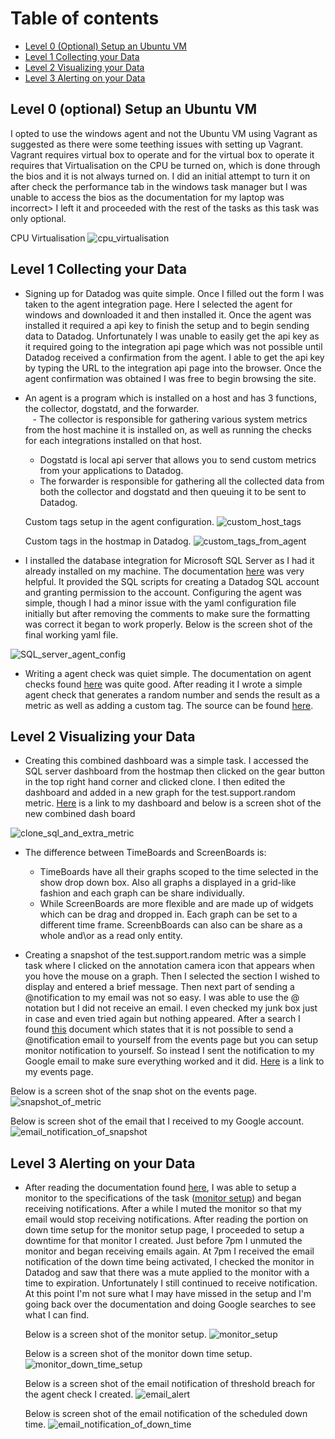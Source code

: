Table of contents
=================

- [Level 0  (Optional) Setup an Ubuntu VM](#level-0-optional-setup-an-ubuntu-vm)
- [Level 1  Collecting your Data](#level-1-collecting-your-data)
- [Level 2  Visualizing your Data](#level-2-visualizing-your-data)
- [Level 3  Alerting on your Data](#level-3-alerting-on-your-data) 



## Level 0 (optional) Setup an Ubuntu VM

I opted to use the windows agent and not the Ubuntu VM using Vagrant as suggested as there were some teething issues with setting up Vagrant. Vagrant requires virtual box to operate and for the virtual box to operate it requires that Virtualisation on the CPU be turned on, which is done through the bios and it is not always turned on. I did an initial attempt to turn it on after check the performance tab in the windows task manager but I was unable to access the bios as the documentation for my laptop was incorrect> I left it and proceeded with the rest of the tasks as this task was only optional.

CPU Virtualisation
![cpu_virtualisation](images/cpu_virtualisation.png)

## Level 1 Collecting your Data

  * Signing up for Datadog was quite simple. Once I filled out the form I was taken to the agent integration page. Here I selected the agent for windows and downloaded it and then installed it. Once the agent was installed it required a api key to finish the setup and to begin sending data to Datadog. Unfortunately I was unable to easily get the api key as it required going to the integration api page which was not possible until Datadog received a confirmation from the agent. I able to get the api key by typing the URL to the integration api page into the browser. Once the agent confirmation was obtained I was free to begin browsing the site. 

  * An agent is a program which is installed on a host and has 3 functions, the collector, dogstatd, and the forwarder.  
    - The collector is responsible for gathering various system metrics from the host machine it is installed on, as well as running the checks for each integrations installed on that host.
    - Dogstatd is local api server that allows you to send custom metrics from your applications to Datadog.
    - The forwarder is responsible for gathering all the collected data from both the collector and dogstatd and then queuing it to be sent to Datadog.

    Custom tags setup in the agent configuration. 
	![custom_host_tags](images/custom_host_tags.png)

    Custom tags in the hostmap in Datadog. 
 	![custom_tags_from_agent](images/Custom_tags_from_agent.png) 

  * I installed the database integration for Microsoft SQL Server as I had it already installed on my machine. The documentation [here](https://app.datadoghq.com/account/settings#integrations/SQL_server) was very helpful. It provided the SQL scripts for creating a Datadog SQL account and granting permission to the account. Configuring the agent was simple, though I had a minor issue with the yaml configuration file initially but after removing the comments to make sure the formatting was correct it began to work properly. Below is the screen shot of the final working yaml file.
  
  ![SQL_server_agent_config](images/sql_server_agent_config.png)

   * Writing a agent check was quiet simple. The documentation on agent checks found [here](http://docs.datadoghq.com/guides/agent_checks/) was quite good. After reading it I wrote a simple agent check that generates a random number and sends the result as a metric as well as adding a custom tag. The source can be found [here](/code).

## Level 2 Visualizing your Data

  * Creating this combined dashboard was a simple task. I accessed the SQL server dashboard from the hostmap then clicked on the gear button in the top right hand corner and clicked clone. I then edited the dashboard and added in a new graph for the test.support.random metric. [Here](https://app.datadoghq.com/dash/292968/sqlserver--test-agent--overview?live=true&page=0&is_auto=false&from_ts=1495674984858&to_ts=1495678584858&tile_size=s) is a link to my dashboard and below is a screen shot of the new combined dash board
  
  ![clone_sql_and_extra_metric](images/clone_sql_and_extra_metric.png)

   * The difference between TimeBoards and ScreenBoards is:
   		- TimeBoards have all their graphs scoped to the time selected in the show drop down box. Also all graphs a displayed in a grid-like fashion and each graph can be share individually.  
		- While ScreenBoards are more flexible and are made up of widgets which can be drag and dropped in. Each graph can be set to a different time frame. ScreenbBoards can also can be share as a whole and\or as a read only entity.

  * Creating a snapshot of the test.support.random metric was a simple task where I clicked on the annotation camera icon that appears when you hove the mouse on a graph. Then I selected the section I wished to display and entered a brief message. Then next part of sending a @notification to my email was not so easy. I was able to use the @ notation but I did not receive an email. I even checked my junk box just in case and even tried again but nothing appeared. After a search I found [this](https://help.datadoghq.com/hc/en-us/articles/203038119-What-do-notifications-do-in-Datadog-) document which states that it is not possible to send a @notification email to yourself from the events page but you can setup monitor notification to yourself. So instead I sent the notification to my Google email to make sure everything worked and it did. [Here](https://app.datadoghq.com/event/stream?tags_execution=and&show_private=true&per_page=30&aggregate_up=true&use_date_happened=false&display_timeline=true&from_ts=1494990000000&priority=normal&is_zoomed=false&status=all&to_ts=1495594800000&is_auto=false&incident=true&only_discussed=false&no_user=false&page=0&live=true&bucket_size=10800000#) is a link to my events page.

  Below is a screen shot of the snap shot on the events page.
  ![snapshot_of_metric](images/snapshot_of_metric.png)

  Below is screen shot of the email that I received to my Google account.
  ![email_notification_of_snapshot](images/email_notification_of_snapshot.png)

## Level 3 Alerting on your Data

 * After reading the documentation found [here](http://docs.datadoghq.com/guides/monitors/), I was able to setup a monitor to the specifications of the task ([monitor setup](https://app.datadoghq.com/monitors#2123423/edit)) and began receiving notifications. After a while I muted the monitor so that my email would stop receiving notifications. After reading the portion on down time setup for the monitor setup page, I proceeded to setup a downtime for that monitor I created. Just before 7pm I unmuted the monitor and began receiving emails again. At 7pm I received the email notification of the down time being activated, I checked the monitor in Datadog and saw that there was a mute applied to the monitor with a time to expiration. Unfortunately I still continued to receive notification. At this point I'm not sure what I may have missed in the setup and I'm going back over the documentation and doing Google searches to see what I can find. 


    Below is a screen shot of the monitor setup.
  	![monitor_setup](images/monitor_setup.png) 


    Below is a screen shot of the monitor down time setup.
  	![monitor_down_time_setup](images/monitor_down_time_setup.png)


    Below is a screen shot of the email notification of threshold breach for the agent check I created.
	![email_alert](images/email_alert.png)


    Below is screen shot of the email notification of the scheduled down time.
	![email_notification_of_down_time](images/email_notification_of_down_time.png)

